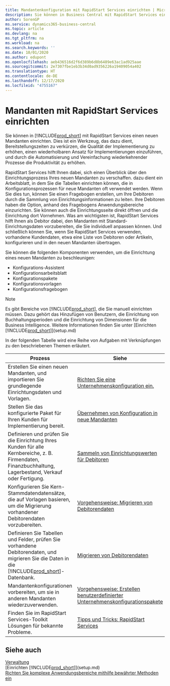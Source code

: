 ```yaml
---
title: Mandantenkonfiguration mit RapidStart Services einrichten | Microsoft Docs
description: Sie können in Business Central mit RapidStart Services einen neuen Mandanten einrichten, einem Werkzeug, das dazu dient, Bereitstellungszeiten zu verkürzen, die Qualität der Implementierung zu erhöhen, einen wiederholbaren Ansatz für Implementierungen einzuführen und durch die Automatisierung und Vereinfachung wiederkehrender Prozesse die Produktivität zu erhöhen.
author: SorenGP
ms.service: dynamics365-business-central
ms.topic: article
ms.devlang: na
ms.tgt_pltfrm: na
ms.workload: na
ms.search.keywords: ''
ms.date: 10/01/2020
ms.author: edupont
ms.openlocfilehash: aeb436516d2f6d389b6d8b6489e63ac1ad925aae
ms.sourcegitcommit: 2e7307fbe1eb3b34d0ad9356226a19409054a402
ms.translationtype: HT
ms.contentlocale: de-DE
ms.lasthandoff: 12/17/2020
ms.locfileid: "4755167"
---
```

# <a name="setting-up-a-company-with-rapidstart-services"></a>Mandanten mit RapidStart Services einrichten
Sie können in [!INCLUDE[prod_short](includes/prod_short.md)] mit RapidStart Services einen neuen Mandanten einrichten. Dies ist ein Werkzeug, das dazu dient, Bereitstellungszeiten zu verkürzen, die Qualität der Implementierung zu erhöhen, einen wiederholbaren Ansatz für Implementierungen einzuführen, und durch die Automatisierung und Vereinfachung wiederkehrender Prozesse die Produktivität zu erhöhen.  

RapidStart Services hilft Ihnen dabei, sich einen Überblick über den Einrichtungsprozess Ihres neuen Mandanten zu verschaffen. dazu dient ein Arbeitsblatt, in dem Sie die Tabellen einrichten können, die in Konfigurationsprozessen für neue Mandanten oft verwendet werden. Wenn Sie dies tun, können Sie einen Fragebogen erstellen, um Ihre Debitoren durch die Sammlung von Einrichtungsinformationen zu leiten. Ihre Debitoren haben die Option, anhand des Fragebogens Anwendungsbereiche einzurichten. Sie können auch die Einrichtungsseite direkt öffnen und die Einrichtung dort Vornehmen. Was am wichtigsten ist, RapidStart Services hilft Ihnen als Debitor dabei, den Mandanten mit Standard-Einrichtungsdaten vorzubereiten, die Sie individuell anpassen können. Und schließlich können Sie, wenn Sie RapidStart Services verwenden, vorhandene Kundendaten, etwa eine Liste von Debitoren oder Artikeln, konfigurieren und in den neuen Mandanten übertragen.

Sie können die folgenden Komponenten verwenden, um die Einrichtung eines neuen Mandanten zu beschleunigen:  

-   Konfigurations-Assistent  
-   Konfigurationsarbeitsblatt  
-   Konfigurationspakete  
-   Konfigurationsvorlagen  
-   Konfigurationsfragebogen  

> [!Note]  
>  Es gibt Bereiche von [!INCLUDE[prod_short](includes/prod_short.md)], die Sie manuell einrichten müssen. Dazu gehört das Hinzufügen von Benutzern, die Einrichtung von Buchhaltungsperioden und die Einrichtung von Dimensionen für die Business Intelligence. Weitere Informationen finden Sie unter [Einrichten [!INCLUDE[prod_short](includes/prod_short.md)]](setup.md)

 In der folgenden Tabelle wird eine Reihe von Aufgaben mit Verknüpfungen zu den beschriebenen Themen erläutert.

|**Prozess**|**Siehe**|  
|------------|-------------|  
|Erstellen Sie einen neuen Mandanten, und importieren Sie grundlegende Einrichtungsdaten und Vorlagen.|[Richten Sie eine Unternehmenskonfiguration ein.](admin-set-up-company-configuration.md)|  
|Stellen Sie das konfigurierte Paket für Ihren Kunden für Implementierung bereit.|[Übernehmen von Konfiguration in neue Mandanten](admin-apply-configuration-to-new-companies.md)|
|Definieren und prüfen Sie die Einrichtung Ihres Kunden für alle Kernbereiche, z. B. Firmendaten, Finanzbuchhaltung, Lagerbestand, Verkauf oder Fertigung.|[Sammeln von Einrichtungswerten für Debitoren](admin-gather-customer-setup-values.md)|  
|Konfigurieren Sie Kern-Stammdatendatensätze, die auf Vorlagen basieren, um die Migrierung vorhandener Debitorendaten vorzubereiten.|[Vorgehensweise: Migrieren von Debitorendaten](admin-use-templates-to-prepare-customer-data-for-migration.md)|  
|Definieren Sie Tabellen und Felder, prüfen Sie vorhandene Debitorendaten, und migrieren Sie die Daten in die [!INCLUDE[prod_short](includes/prod_short.md)]-Datenbank.|[Migrieren von Debitorendaten](admin-migrate-customer-data.md)|
|Mandantenkonfigurationen vorbereiten, um sie in anderen Mandanten wiederzuverwenden.|[Vorgehensweise: Erstellen benutzerdefinierter Unternehmenskonfigurationspakete](admin-how-to-create-custom-company-configuration-packages.md)|
|Finden Sie im RapidStart Services-Toolkit Lösungen für bekannte Probleme.|[Tipps und Tricks: RapidStart Services](admin-tips-and-tricks-rapidstart-services.md)|  

## <a name="see-also"></a>Siehe auch  
[Verwaltung](admin-setup-and-administration.md)  
[Einrichten [!INCLUDE[prod_short](includes/prod_short.md)]](setup.md)  
[Richten Sie komplexe Anwendungsbereiche mithilfe bewährter Methoden ein](set-up-complex-application-areas-using-best-practices.md)   

